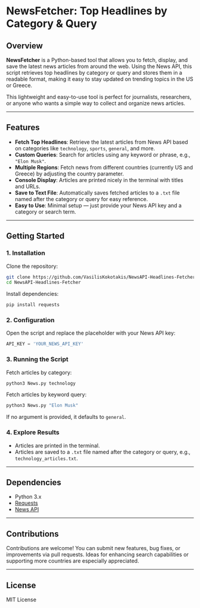 

# NewsFetcher: Top Headlines by Category & Query

## Overview

**NewsFetcher** is a Python-based tool that allows you to fetch, display, and save the latest news articles from around the web. Using the News API, this script retrieves top headlines by category or query and stores them in a readable format, making it easy to stay updated on trending topics in the US or Greece.

This lightweight and easy-to-use tool is perfect for journalists, researchers, or anyone who wants a simple way to collect and organize news articles.

---

## Features

* **Fetch Top Headlines**: Retrieve the latest articles from News API based on categories like `technology`, `sports`, `general`, and more.
* **Custom Queries**: Search for articles using any keyword or phrase, e.g., `"Elon Musk"`.
* **Multiple Regions**: Fetch news from different countries (currently US and Greece) by adjusting the country parameter.
* **Console Display**: Articles are printed nicely in the terminal with titles and URLs.
* **Save to Text File**: Automatically saves fetched articles to a `.txt` file named after the category or query for easy reference.
* **Easy to Use**: Minimal setup — just provide your News API key and a category or search term.

---

## Getting Started

### 1. Installation

Clone the repository:

```bash
git clone https://github.com/VasilisKokotakis/NewsAPI-Headlines-Fetcher.git
cd NewsAPI-Headlines-Fetcher
```

Install dependencies:

```bash
pip install requests
```

### 2. Configuration

Open the script and replace the placeholder with your News API key:

```python
API_KEY = 'YOUR_NEWS_API_KEY'
```

### 3. Running the Script

Fetch articles by category:

```bash
python3 News.py technology
```

Fetch articles by keyword query:

```bash
python3 News.py "Elon Musk"
```

If no argument is provided, it defaults to `general`.

### 4. Explore Results

* Articles are printed in the terminal.
* Articles are saved to a `.txt` file named after the category or query, e.g., `technology_articles.txt`.

---

## Dependencies

* Python 3.x
* [Requests](https://docs.python-requests.org/en/master/)
* [News API](https://newsapi.org/)

---

## Contributions

Contributions are welcome! You can submit new features, bug fixes, or improvements via pull requests. Ideas for enhancing search capabilities or supporting more countries are especially appreciated.

---

## License

MIT License

